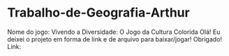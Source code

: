 # Trabalho-de-Geografia-Arthur
Nome do jogo: Vivendo a Diversidade: O Jogo da Cultura Colorida 
Olá! Eu deixei o projeto em forma de link e de arquivo para baixar/jogar!
Obrigado!
Link:
